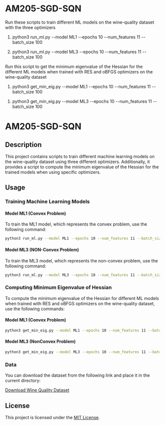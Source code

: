 # AM205-SGD-SQN

Run these scripts to train different ML models on the wine-quality dataset with the three optimizers

<!--  model ML1 is the convex problem -->

1. python3 run_ml.py --model ML1 --epochs 10 --num_features 11 --batch_size 100

<!--  model ML3 is the non-convex problem -->

2. python3 run_ml.py --model ML3 --epochs 10 --num_features 11 --batch_size 100

Run this script to get the minimum eigenvalue of the Hessian for the different ML models when trained with RES and oBFGS optimizers on the wine-quality dataset

<!--  model ML1 is the convex problem -->

1. python3 get_min_eig.py --model ML1 --epochs 10 --num_features 11 --batch_size 100

<!--  model ML3 is the nonconvex problem, however this script will fail -->

1. python3 get_min_eig.py --model ML3 --epochs 10 --num_features 11 --batch_size 100

# AM205-SGD-SQN

## Description

This project contains scripts to train different machine learning models on the wine-quality dataset using three different optimizers. Additionally, it provides a script to compute the minimum eigenvalue of the Hessian for the trained models when using specific optimizers.

## Usage

### Training Machine Learning Models

#### Model ML1 (Convex Problem)

To train the ML1 model, which represents the convex problem, use the following command:

```bash
python3 run_ml.py --model ML1 --epochs 10 --num_features 11 --batch_size 100
```

#### Model ML3 (NON-Convex Problem)

To train the ML3 model, which represents the non-convex problem, use the following command:

```bash
python3 run_ml.py --model ML3 --epochs 10 --num_features 11 --batch_size 100
```

### Computing Minimum Eigenvalue of Hessian

To compute the minimum eigenvalue of the Hessian for different ML models when trained with RES and oBFGS optimizers on the wine-quality dataset, use the following commands:

#### Model ML1 (Convex Problem)

```bash
python3 get_min_eig.py --model ML1 --epochs 10 --num_features 11 --batch_size 100
```

#### Model ML3 (NonConvex Problem)

```bash
python3 get_min_eig.py --model ML3 --epochs 10 --num_features 11 --batch_size 100
```

### Data

You can download the dataset from the following link and place it in the current directory:

[Download Wine Quality Dataset](https://www.kaggle.com/code/abdelruhmanessam/wine-quality)

## License

This project is licensed under the [MIT License](LICENSE).
